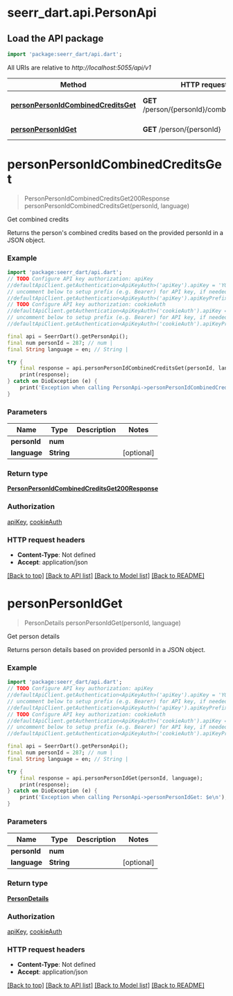# seerr_dart.api.PersonApi

## Load the API package
```dart
import 'package:seerr_dart/api.dart';
```

All URIs are relative to *http://localhost:5055/api/v1*

Method | HTTP request | Description
------------- | ------------- | -------------
[**personPersonIdCombinedCreditsGet**](PersonApi.md#personpersonidcombinedcreditsget) | **GET** /person/{personId}/combined_credits | Get combined credits
[**personPersonIdGet**](PersonApi.md#personpersonidget) | **GET** /person/{personId} | Get person details


# **personPersonIdCombinedCreditsGet**
> PersonPersonIdCombinedCreditsGet200Response personPersonIdCombinedCreditsGet(personId, language)

Get combined credits

Returns the person's combined credits based on the provided personId in a JSON object.

### Example
```dart
import 'package:seerr_dart/api.dart';
// TODO Configure API key authorization: apiKey
//defaultApiClient.getAuthentication<ApiKeyAuth>('apiKey').apiKey = 'YOUR_API_KEY';
// uncomment below to setup prefix (e.g. Bearer) for API key, if needed
//defaultApiClient.getAuthentication<ApiKeyAuth>('apiKey').apiKeyPrefix = 'Bearer';
// TODO Configure API key authorization: cookieAuth
//defaultApiClient.getAuthentication<ApiKeyAuth>('cookieAuth').apiKey = 'YOUR_API_KEY';
// uncomment below to setup prefix (e.g. Bearer) for API key, if needed
//defaultApiClient.getAuthentication<ApiKeyAuth>('cookieAuth').apiKeyPrefix = 'Bearer';

final api = SeerrDart().getPersonApi();
final num personId = 287; // num | 
final String language = en; // String | 

try {
    final response = api.personPersonIdCombinedCreditsGet(personId, language);
    print(response);
} catch on DioException (e) {
    print('Exception when calling PersonApi->personPersonIdCombinedCreditsGet: $e\n');
}
```

### Parameters

Name | Type | Description  | Notes
------------- | ------------- | ------------- | -------------
 **personId** | **num**|  | 
 **language** | **String**|  | [optional] 

### Return type

[**PersonPersonIdCombinedCreditsGet200Response**](PersonPersonIdCombinedCreditsGet200Response.md)

### Authorization

[apiKey](../README.md#apiKey), [cookieAuth](../README.md#cookieAuth)

### HTTP request headers

 - **Content-Type**: Not defined
 - **Accept**: application/json

[[Back to top]](#) [[Back to API list]](../README.md#documentation-for-api-endpoints) [[Back to Model list]](../README.md#documentation-for-models) [[Back to README]](../README.md)

# **personPersonIdGet**
> PersonDetails personPersonIdGet(personId, language)

Get person details

Returns person details based on provided personId in a JSON object.

### Example
```dart
import 'package:seerr_dart/api.dart';
// TODO Configure API key authorization: apiKey
//defaultApiClient.getAuthentication<ApiKeyAuth>('apiKey').apiKey = 'YOUR_API_KEY';
// uncomment below to setup prefix (e.g. Bearer) for API key, if needed
//defaultApiClient.getAuthentication<ApiKeyAuth>('apiKey').apiKeyPrefix = 'Bearer';
// TODO Configure API key authorization: cookieAuth
//defaultApiClient.getAuthentication<ApiKeyAuth>('cookieAuth').apiKey = 'YOUR_API_KEY';
// uncomment below to setup prefix (e.g. Bearer) for API key, if needed
//defaultApiClient.getAuthentication<ApiKeyAuth>('cookieAuth').apiKeyPrefix = 'Bearer';

final api = SeerrDart().getPersonApi();
final num personId = 287; // num | 
final String language = en; // String | 

try {
    final response = api.personPersonIdGet(personId, language);
    print(response);
} catch on DioException (e) {
    print('Exception when calling PersonApi->personPersonIdGet: $e\n');
}
```

### Parameters

Name | Type | Description  | Notes
------------- | ------------- | ------------- | -------------
 **personId** | **num**|  | 
 **language** | **String**|  | [optional] 

### Return type

[**PersonDetails**](PersonDetails.md)

### Authorization

[apiKey](../README.md#apiKey), [cookieAuth](../README.md#cookieAuth)

### HTTP request headers

 - **Content-Type**: Not defined
 - **Accept**: application/json

[[Back to top]](#) [[Back to API list]](../README.md#documentation-for-api-endpoints) [[Back to Model list]](../README.md#documentation-for-models) [[Back to README]](../README.md)

